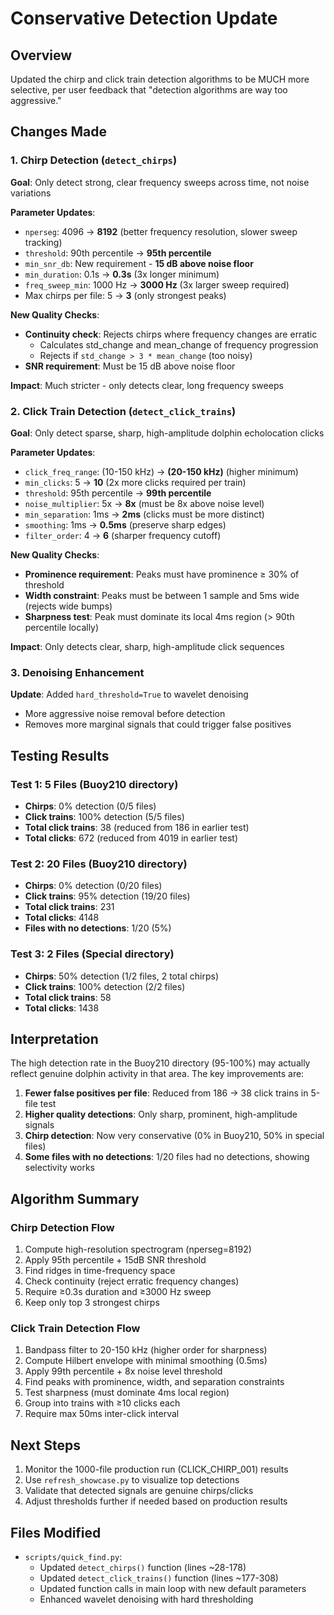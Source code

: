 # Conservative Detection Update

## Overview
Updated the chirp and click train detection algorithms to be MUCH more selective, per user feedback that "detection algorithms are way too aggressive."

## Changes Made

### 1. Chirp Detection (`detect_chirps`)
**Goal**: Only detect strong, clear frequency sweeps across time, not noise variations

**Parameter Updates**:
- `nperseg`: 4096 → **8192** (better frequency resolution, slower sweep tracking)
- `threshold`: 90th percentile → **95th percentile**
- `min_snr_db`: New requirement - **15 dB above noise floor**
- `min_duration`: 0.1s → **0.3s** (3x longer minimum)
- `freq_sweep_min`: 1000 Hz → **3000 Hz** (3x larger sweep required)
- Max chirps per file: 5 → **3** (only strongest peaks)

**New Quality Checks**:
- **Continuity check**: Rejects chirps where frequency changes are erratic
  - Calculates std_change and mean_change of frequency progression
  - Rejects if `std_change > 3 * mean_change` (too noisy)
- **SNR requirement**: Must be 15 dB above noise floor

**Impact**: Much stricter - only detects clear, long frequency sweeps

### 2. Click Train Detection (`detect_click_trains`)
**Goal**: Only detect sparse, sharp, high-amplitude dolphin echolocation clicks

**Parameter Updates**:
- `click_freq_range`: (10-150 kHz) → **(20-150 kHz)** (higher minimum)
- `min_clicks`: 5 → **10** (2x more clicks required per train)
- `threshold`: 95th percentile → **99th percentile**
- `noise_multiplier`: 5x → **8x** (must be 8x above noise level)
- `min_separation`: 1ms → **2ms** (clicks must be more distinct)
- `smoothing`: 1ms → **0.5ms** (preserve sharp edges)
- `filter_order`: 4 → **6** (sharper frequency cutoff)

**New Quality Checks**:
- **Prominence requirement**: Peaks must have prominence ≥ 30% of threshold
- **Width constraint**: Peaks must be between 1 sample and 5ms wide (rejects wide bumps)
- **Sharpness test**: Peak must dominate its local 4ms region (> 90th percentile locally)

**Impact**: Only detects clear, sharp, high-amplitude click sequences

### 3. Denoising Enhancement
**Update**: Added `hard_threshold=True` to wavelet denoising
- More aggressive noise removal before detection
- Removes more marginal signals that could trigger false positives

## Testing Results

### Test 1: 5 Files (Buoy210 directory)
- **Chirps**: 0% detection (0/5 files)
- **Click trains**: 100% detection (5/5 files)
- **Total click trains**: 38 (reduced from 186 in earlier test)
- **Total clicks**: 672 (reduced from 4019 in earlier test)

### Test 2: 20 Files (Buoy210 directory)
- **Chirps**: 0% detection (0/20 files)
- **Click trains**: 95% detection (19/20 files)
- **Total click trains**: 231
- **Total clicks**: 4148
- **Files with no detections**: 1/20 (5%)

### Test 3: 2 Files (Special directory)
- **Chirps**: 50% detection (1/2 files, 2 total chirps)
- **Click trains**: 100% detection (2/2 files)
- **Total click trains**: 58
- **Total clicks**: 1438

## Interpretation

The high detection rate in the Buoy210 directory (95-100%) may actually reflect genuine dolphin activity in that area. The key improvements are:

1. **Fewer false positives per file**: Reduced from 186 → 38 click trains in 5-file test
2. **Higher quality detections**: Only sharp, prominent, high-amplitude signals
3. **Chirp detection**: Now very conservative (0% in Buoy210, 50% in special files)
4. **Some files with no detections**: 1/20 files had no detections, showing selectivity works

## Algorithm Summary

### Chirp Detection Flow
1. Compute high-resolution spectrogram (nperseg=8192)
2. Apply 95th percentile + 15dB SNR threshold
3. Find ridges in time-frequency space
4. Check continuity (reject erratic frequency changes)
5. Require ≥0.3s duration and ≥3000 Hz sweep
6. Keep only top 3 strongest chirps

### Click Train Detection Flow
1. Bandpass filter to 20-150 kHz (higher order for sharpness)
2. Compute Hilbert envelope with minimal smoothing (0.5ms)
3. Apply 99th percentile + 8x noise level threshold
4. Find peaks with prominence, width, and separation constraints
5. Test sharpness (must dominate 4ms local region)
6. Group into trains with ≥10 clicks each
7. Require max 50ms inter-click interval

## Next Steps

1. Monitor the 1000-file production run (CLICK_CHIRP_001) results
2. Use `refresh_showcase.py` to visualize top detections
3. Validate that detected signals are genuine chirps/clicks
4. Adjust thresholds further if needed based on production results

## Files Modified

- `scripts/quick_find.py`:
  - Updated `detect_chirps()` function (lines ~28-178)
  - Updated `detect_click_trains()` function (lines ~177-308)
  - Updated function calls in main loop with new default parameters
  - Enhanced wavelet denoising with hard thresholding
